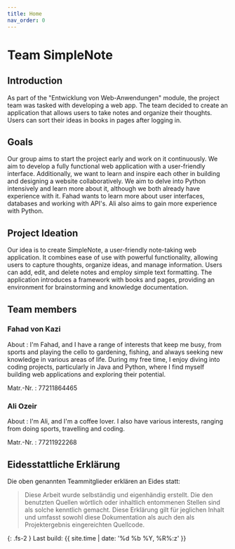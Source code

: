 ```yaml
---
title: Home
nav_order: 0
---
```


# Team SimpleNote

## Introduction
As part of the "Entwicklung von Web-Anwendungen" module, the project team was tasked with developing a web app. The team decided to create an application that allows users to take notes and organize their thoughts. Users can sort their ideas in books in pages after logging in. 

## Goals
Our group aims to start the project early and work on it continuously. We aim to develop a fully functional web application with a user-friendly interface. Additionally, we want to learn and inspire each other in building and designing a website collaboratively. We aim to delve into Python intensively and learn more about it, although we both already have experience with it. Fahad wants to learn more about user interfaces, databases and working with API's. Ali also aims to gain more experience with Python.

## Project Ideation
Our idea is to create SimpleNote, a user-friendly note-taking web application. It combines ease of use with powerful functionality, allowing users to capture thoughts, organize ideas, and manage information. Users can add, edit, and delete notes and employ simple text formatting. The application introduces a framework with books and pages, providing an environment for brainstorming and knowledge documentation.

## Team members

### Fahad von Kazi

About
: I'm Fahad, and I have a range of interests that keep me busy, from sports and playing the cello to gardening, fishing, and always seeking new knowledge in various areas of life. During my free time, I enjoy diving into coding projects, particularly in Java and Python, where I find myself building web applications and exploring their potential.

Matr.-Nr.
: 77211864465

### Ali Ozeir

About
: I'm Ali, and I'm a coffee lover. I also have various interests, ranging from doing sports, travelling and coding.   

Matr.-Nr.
: 77211922268


## Eidesstattliche Erklärung

Die oben genannten Teammitglieder erklären an Eides statt:

> Diese Arbeit wurde selbständig und eigenhändig erstellt. Die den benutzten Quellen wörtlich oder inhaltlich entommenen Stellen sind als solche kenntlich gemacht. Diese Erklärung gilt für jeglichen Inhalt und umfasst sowohl diese Dokumentation als auch den als Projektergebnis eingereichten Quellcode.

{: .fs-2 }
Last build: {{ site.time | date: '%d %b %Y, %R%:z' }}